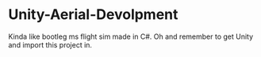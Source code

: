 # Unity-Aerial-Devolpment
Kinda like bootleg ms flight sim made in C#. 
Oh and remember to get Unity and import this project in.
